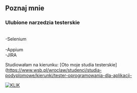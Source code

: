 ## Poznaj mnie

### Ulubione narzedzia testerskie
<br>
-Selenium<br/><br>
-Appium<br/>
-JIRA

Studiowałam na kierunku:
[Oto moje studia testerskie](https://www.wsb.pl/wroclaw/studenci/studia-podyplomowe/kierunki/tester-oprogramowania-dla-aplikacji-

[![KLIK](http://img.youtube.com/vi/0fXdbvve4Ys/0.jpg)](https://www.youtube.com/watch?v=0fXdbvve4Ys)


